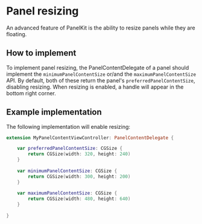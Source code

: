 # Panel resizing
An advanced feature of PanelKit is the ability to resize panels while they are floating.

## How to implement
To implement panel resizing, the PanelContentDelegate of a panel should implement the `minimumPanelContentSize` or/and the `maximumPanelContentSize` API. By default, both of these return the panel's `preferredPanelContentSize`, disabling resizing. When resizing is enabled, a handle will appear in the bottom right corner.

## Example implementation
The following implementation will enable resizing:

```swift
extension MyPanelContentViewController: PanelContentDelegate {

	var preferredPanelContentSize: CGSize {
		return CGSize(width: 320, height: 240)
	}
	
	var minimumPanelContentSize: CGSize {
		return CGSize(width: 300, height: 200)
	}
	
	var maximumPanelContentSize: CGSize {
		return CGSize(width: 480, height: 640)
	}
	
}
```